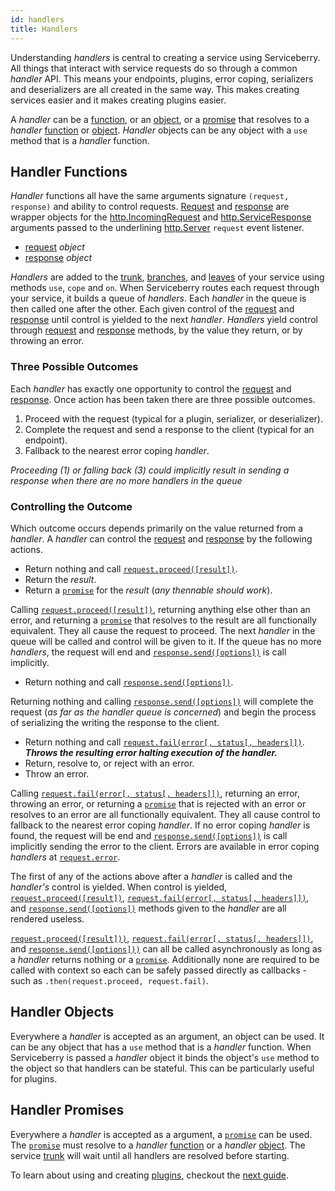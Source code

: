 ```yaml
---
id: handlers
title: Handlers
---
```


Understanding *handlers* is central to creating a service using Serviceberry. All things that
interact with service requests do so through a common *handler* API. This means your endpoints,
plugins, error coping, serializers and deserializers are all created in the same way. This
makes creating services easier and it makes creating plugins easier.

A *handler* can be a [function](#handler-functions), or an [object](#handler-objects),
or a [promise](#handler-promise) that resolves to a *handler* [function](#handler-functions)
or [object](#handler-objects). *Handler* objects can be any object with a `use` method that is a *handler* function.

Handler Functions
-----------------

*Handler* functions all have the same arguments signature `(request, response)` and ability to control requests.
[Request](request) and [response](response) are wrapper objects for the
[http.IncomingRequest](https://nodejs.org/dist/latest/docs/api/http.html#http_class_http_incomingmessage)
and [http.ServiceResponse](https://nodejs.org/dist/latest/docs/api/http.html#http_class_http_serverresponse)
arguments passed to the underlining [http.Server](https://nodejs.org/dist/latest/docs/api/http.html#http_class_http_server)
`request` event listener.

  - [request](request) *object*
  - [response](response) *object*

*Handlers* are added to the [trunk](trunk), [branches](branch), and [leaves](leaf)
of your service using methods `use`, `cope` and `on`. When Serviceberry routes each request through your service,
it builds a queue of *handlers*. Each *handler* in the queue is then called one after the other. Each given control of the
[request](request) and [response](response) until control is yielded to the next *handler*. *Handlers* yield
control through [request](request) and [response](response) methods, by the value they return, or by throwing
an error.

### Three Possible Outcomes

Each *handler* has exactly one opportunity to control the [request](request) and [response](response). Once
action has been taken there are three possible outcomes.

  1. Proceed with the request (typical for a plugin, serializer, or deserializer).
  2. Complete the request and send a response to the client (typical for an endpoint).
  3. Fallback to the nearest error coping *handler*.

*Proceeding (1) or falling back (3) could implicitly result in sending a response when there are no more handlers in
the queue*

### Controlling the Outcome

Which outcome occurs depends primarily on the value returned from a *handler*. A *handler* can control the
[request](request) and [response](response) by the following actions.

  - Return nothing and call [`request.proceed([result])`](request.html#proceed-value-).
  - Return the *result*.
  - Return a [`promise`](https://developer.mozilla.org/docs/Web/JavaScript/Reference/Global_Objects/Promise)
    for the *result* (*any thennable should work*).

Calling [`request.proceed([result])`](request#proceed-value-), returning anything else other than an error, and
returning a [`promise`](https://developer.mozilla.org/docs/Web/JavaScript/Reference/Global_Objects/Promise) that resolves
to the result are all functionally equivalent. They all cause the request to proceed. The next *handler* in the queue
will be called and control will be given to it. If the queue has no more *handlers*, the request will end and
[`response.send([options])`](response.html#send-options-) is call implicitly.

  - Return nothing and call [`response.send([options])`](response.html#send-options-).

Returning nothing and calling [`response.send([options])`](response.html#send-options-) will complete the request (*as far
as the handler queue is concerned*) and begin the process of serializing the writing the response to the client.

  - Return nothing and call [`request.fail(error[, status[, headers]])`](request.html#failerror-status-headers-). ***Throws
    the resulting error halting execution of the handler.***
  - Return, resolve to, or reject with an error.
  - Throw an error.

Calling [`request.fail(error[, status[, headers]])`](request.html#failerror-status-headers-), returning an error, throwing
an error, or returning a [`promise`](https://developer.mozilla.org/docs/Web/JavaScript/Reference/Global_Objects/Promise)
that is rejected with an error or resolves to an error are all functionally equivalent. They all cause control to fallback
to the nearest error coping *handler*. If no error coping *handler* is found, the request will be end and
[`response.send([options])`](response.html#send-options-) is call implicitly sending the error to the client. Errors are
available in error coping *handlers* at [`request.error`](request.html#error).

The first of any of the actions above after a *handler* is called and the *handler's* control is yielded. When control
is yielded, [`request.proceed([result])`](request.html#proceed-value-), [`request.fail(error[, status[, headers]])`](request.html#failerror-status-headers-),
and [`response.send([options])`](response.html#send-options-) methods given to the *handler* are all rendered useless. 

[`request.proceed([result]))`](request.html#proceed-value-), [`request.fail(error[, status[, headers]])`](request.html#failerror-status-headers-),
and [`response.send([options]))`](response.html#send-options-) can all be called asynchronously as long as a *handler* returns nothing
or a [`promise`](https://developer.mozilla.org/docs/Web/JavaScript/Reference/Global_Objects/Promise). Additionally none
are required to be called with context so each can be safely passed directly as callbacks - such as
`.then(request.proceed, request.fail)`. 

Handler Objects
---------------

Everywhere a *handler* is accepted as an argument, an object can be used. It can be any object that has a `use`
method that is a *handler* function. When Serviceberry is passed a *handler* object it binds the object's `use` method to
the object so that handlers can be stateful. This can be particularly useful for plugins.

Handler Promises
----------------

Everywhere a *handler* is accepted as a argument, a [`promise`](https://developer.mozilla.org/docs/Web/JavaScript/Reference/Global_Objects/Promise)
can be used. The [`promise`](https://developer.mozilla.org/docs/Web/JavaScript/Reference/Global_Objects/Promise) must
resolve to a *handler* [function](#handler-function) or a *handler* [object](#handler-promises). The service [trunk](trunk.html)
will wait until all handlers are resolved before starting.

To learn about using and creating [plugins](plugins.html), checkout the [next guide](plugins.html).
